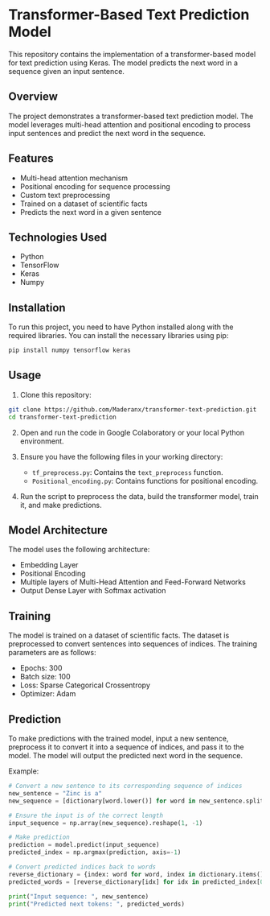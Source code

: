 # Transformer-Based Text Prediction Model

This repository contains the implementation of a transformer-based model for text prediction using Keras. The model predicts the next word in a sequence given an input sentence. 

## Overview

The project demonstrates a transformer-based text prediction model. The model leverages multi-head attention and positional encoding to process input sentences and predict the next word in the sequence.

## Features

- Multi-head attention mechanism
- Positional encoding for sequence processing
- Custom text preprocessing
- Trained on a dataset of scientific facts
- Predicts the next word in a given sentence

## Technologies Used

- Python
- TensorFlow
- Keras
- Numpy

## Installation

To run this project, you need to have Python installed along with the required libraries. You can install the necessary libraries using pip:

```bash
pip install numpy tensorflow keras
```

## Usage

1. Clone this repository:

```bash
git clone https://github.com/Maderanx/transformer-text-prediction.git
cd transformer-text-prediction
```

2. Open and run the code in Google Colaboratory or your local Python environment.

3. Ensure you have the following files in your working directory:
   - `tf_preprocess.py`: Contains the `text_preprocess` function.
   - `Positional_encoding.py`: Contains functions for positional encoding.

4. Run the script to preprocess the data, build the transformer model, train it, and make predictions.

## Model Architecture

The model uses the following architecture:
- Embedding Layer
- Positional Encoding
- Multiple layers of Multi-Head Attention and Feed-Forward Networks
- Output Dense Layer with Softmax activation

## Training

The model is trained on a dataset of scientific facts. The dataset is preprocessed to convert sentences into sequences of indices. The training parameters are as follows:
- Epochs: 300
- Batch size: 100
- Loss: Sparse Categorical Crossentropy
- Optimizer: Adam

## Prediction

To make predictions with the trained model, input a new sentence, preprocess it to convert it into a sequence of indices, and pass it to the model. The model will output the predicted next word in the sequence.

Example:
```python
# Convert a new sentence to its corresponding sequence of indices
new_sentence = "Zinc is a"
new_sequence = [dictionary[word.lower()] for word in new_sentence.split()]

# Ensure the input is of the correct length
input_sequence = np.array(new_sequence).reshape(1, -1)

# Make prediction
prediction = model.predict(input_sequence)
predicted_index = np.argmax(prediction, axis=-1)

# Convert predicted indices back to words
reverse_dictionary = {index: word for word, index in dictionary.items()}
predicted_words = [reverse_dictionary[idx] for idx in predicted_index[0]]

print("Input sequence: ", new_sentence)
print("Predicted next tokens: ", predicted_words)
```
